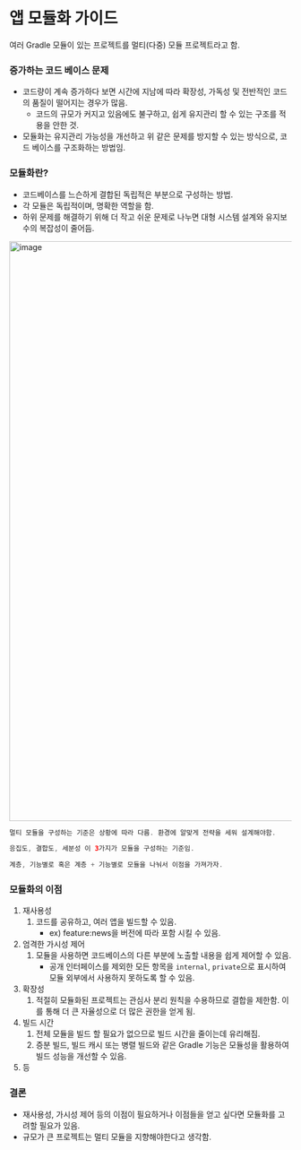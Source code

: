 # 앱 모듈화 가이드

여러 Gradle 모듈이 있는 프로젝트를 멀티(다중) 모듈 프로젝트라고 함.

### 증가하는 코드 베이스 문제

- 코드량이 계속 증가하다 보면 시간에 지남에 따라 확장성, 가독성 및 전반적인 코드의 품질이 떨어지는 경우가 많음.
    - 코드의 규모가 커지고 있음에도 불구하고, 쉽게 유지관리 할 수 있는 구조를 적용을 안한 것.
- 모듈화는 유지관리 가능성을 개선하고 위 같은 문제를 방지할 수 있는 방식으로, 코드 베이스를 구조화하는 방법임.

### 모듈화란?

- 코드베이스를 느슨하게 결합된 독립적은 부분으로 구성하는 방법.
- 각 모듈은 독립적이며, 명확한 역할을 함.
- 하위 문제를 해결하기 위해 더 작고 쉬운 문제로 나누면 대형 시스템 설계와 유지보수의 복잡성이 줄어듬.
  
<img width="1035" alt="image" src="https://github.com/jiwon2724/TIL/assets/70135188/64a5543c-eee4-445f-9e68-81e0bc325b35">

```kotlin
멀티 모듈을 구성하는 기준은 상황에 따라 다름. 환경에 알맞게 전략을 세워 설계해야함.

응집도, 결합도, 세분성 이 3가지가 모듈을 구성하는 기준임.

계층, 기능별로 혹은 계층 + 기능별로 모듈을 나눠서 이점을 가져가자.
```

### 모듈화의 이점

1. 재사용성
    1. 코드를 공유하고, 여러 앱을 빌드할 수 있음.
        - ex) feature:news을 버전에 따라 포함 시킬 수 있음.
2. 엄격한 가시성 제어
    1. 모듈을 사용하면 코드베이스의 다른 부분에 노출할 내용을 쉽게 제어할 수 있음.
        - 공개 인터페이스를 제외한 모든 항목을 `internal`, `private`으로 표시하여 모듈 외부에서 사용하지 못하도록 할 수 있음.
3. 확장성
    1. 적절히 모듈화된 프로젝트는 관심사 분리 원칙을 수용하므로 결합을 제한함. 이를 통해 더 큰 자율성으로 더 많은 권한을 얻게 됨.
4. 빌드 시간
    1. 전체 모듈을 빌드 할 필요가 없으므로 빌드 시간을 줄이는데 유리해짐.
    2. 증분 빌드, 빌드 캐시 또는 병렬 빌드와 같은 Gradle 기능은 모듈성을 활용하여 빌드 성능을 개선할 수 있음.
5. 등

### 결론

- 재사용성, 가시성 제어 등의 이점이 필요하거나 이점들을 얻고 싶다면 모듈화를 고려할 필요가 있음.
- 규모가 큰 프로젝트는 멀티 모듈을 지향해야한다고 생각함.
